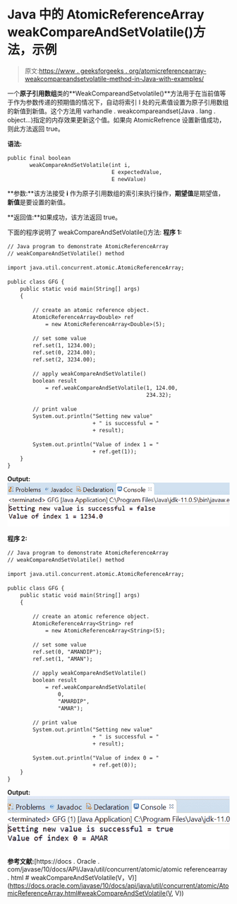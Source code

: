 # Java 中的 AtomicReferenceArray weakCompareAndSetVolatile()方法，示例

> 原文:[https://www . geeksforgeeks . org/atomicreferencearray-weakcompareandsetvolatile-method-in-Java-with-examples/](https://www.geeksforgeeks.org/atomicreferencearray-weakcompareandsetvolatile-method-in-java-with-examples/)

一个**原子引用数组**类的**WeakCompareandSetvolatile()**方法用于在当前值等于作为参数传递的预期值的情况下，自动将索引 I 处的元素值设置为原子引用数组的新值到新值。这个方法用 varhandle . weakcompareandset(Java . lang . object…)指定的内存效果更新这个值。如果向 AtomicRefrence 设置新值成功，则此方法返回 true。

**语法:**

```
public final boolean
       weakCompareAndSetVolatile(int i,
                                 E expectedValue,
                                 E newValue)

```

**参数:**该方法接受 **i** 作为原子引用数组的索引来执行操作，**期望值**是期望值，**新值**是要设置的新值。

**返回值:**如果成功，该方法返回 true。

下面的程序说明了 weakCompareAndSetVolatile()方法:
**程序 1:**

```
// Java program to demonstrate AtomicReferenceArray
// weakCompareAndSetVolatile() method

import java.util.concurrent.atomic.AtomicReferenceArray;

public class GFG {
    public static void main(String[] args)
    {

        // create an atomic reference object.
        AtomicReferenceArray<Double> ref
            = new AtomicReferenceArray<Double>(5);

        // set some value
        ref.set(1, 1234.00);
        ref.set(0, 2234.00);
        ref.set(2, 3234.00);

        // apply weakCompareAndSetVolatile()
        boolean result
            = ref.weakCompareAndSetVolatile(1, 124.00,
                                            234.32);

        // print value
        System.out.println("Setting new value"
                           + " is successful = "
                           + result);

        System.out.println("Value of index 1 = "
                           + ref.get(1));
    }
}
```

**Output:**![](img/d39142ae1c73b0d2408ae3f14dc858ea.png)

**程序 2:**

```
// Java program to demonstrate AtomicReferenceArray
// weakCompareAndSetVolatile() method

import java.util.concurrent.atomic.AtomicReferenceArray;

public class GFG {
    public static void main(String[] args)
    {

        // create an atomic reference object.
        AtomicReferenceArray<String> ref
            = new AtomicReferenceArray<String>(5);

        // set some value
        ref.set(0, "AMANDIP");
        ref.set(1, "AMAN");

        // apply weakCompareAndSetVolatile()
        boolean result
            = ref.weakCompareAndSetVolatile(
                0,
                "AMARDIP",
                "AMAR");

        // print value
        System.out.println("Setting new value"
                           + " is successful = "
                           + result);

        System.out.println("Value of index 0 = "
                           + ref.get(0));
    }
}
```

**Output:**![](img/d3b6cb0f17cf1681e348894112074e3d.png)

**参考文献:**[https://docs . Oracle . com/javase/10/docs/API/Java/util/concurrent/atomic/atomic referencearray . html # weakCompareAndSetVolatile(V，V)](https://docs.oracle.com/javase/10/docs/api/java/util/concurrent/atomic/AtomicReferenceArray.html#weakCompareAndSetVolatile(V, V))